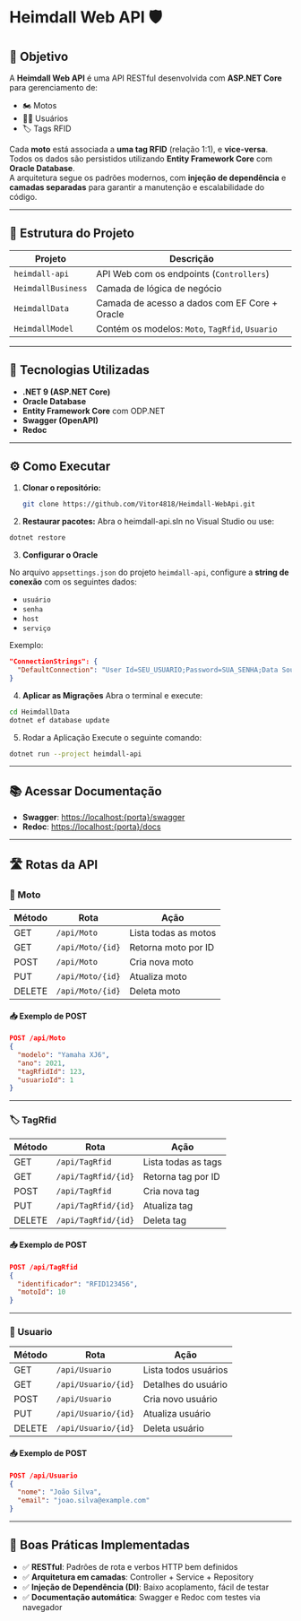 # Heimdall Web API 🛡️

## 🎯 Objetivo

A **Heimdall Web API** é uma API RESTful desenvolvida com **ASP.NET Core** para gerenciamento de:

- 🏍️ Motos  
- 🧑‍💼 Usuários  
- 🏷️ Tags RFID  

Cada **moto** está associada a **uma tag RFID** (relação 1:1), e **vice-versa**. Todos os dados são persistidos utilizando **Entity Framework Core** com **Oracle Database**.  
A arquitetura segue os padrões modernos, com **injeção de dependência** e **camadas separadas** para garantir a manutenção e escalabilidade do código.

---

## 📁 Estrutura do Projeto

| Projeto            | Descrição |
|--------------------|-----------|
| `heimdall-api`     | API Web com os endpoints (`Controllers`) |
| `HeimdallBusiness` | Camada de lógica de negócio |
| `HeimdallData`     | Camada de acesso a dados com EF Core + Oracle |
| `HeimdallModel`    | Contém os modelos: `Moto`, `TagRfid`, `Usuario` |

---

## 🚀 Tecnologias Utilizadas

- **.NET 9 (ASP.NET Core)**  
- **Oracle Database**  
- **Entity Framework Core** com ODP.NET  
- **Swagger (OpenAPI)**  
- **Redoc**

---

## ⚙️ Como Executar

1. **Clonar o repositório:**
   ```bash
   git clone https://github.com/Vitor4818/Heimdall-WebApi.git

2. **Restaurar pacotes:**  Abra o heimdall-api.sln no Visual Studio ou use:
```bash
dotnet restore
```
3. **Configurar o Oracle**

No arquivo `appsettings.json` do projeto `heimdall-api`, configure a **string de conexão** com os seguintes dados:

- `usuário`  
- `senha`  
- `host`  
- `serviço`

Exemplo:

```json
"ConnectionStrings": {
  "DefaultConnection": "User Id=SEU_USUARIO;Password=SUA_SENHA;Data Source=(DESCRIPTION=(ADDRESS_LIST=(ADDRESS=(PROTOCOL=TCP)(HOST=SEU_HOST)(PORT=1521)))(CONNECT_DATA=(SERVICE_NAME=SEU_SERVICO)));"
}
```
4. **Aplicar as Migrações**
   Abra o terminal e execute:

```bash
cd HeimdallData
dotnet ef database update
```

 5. Rodar a Aplicação
    Execute o seguinte comando:

```bash
dotnet run --project heimdall-api
```
---
## 📚 Acessar Documentação

- **Swagger**: [https://localhost:{porta}/swagger](https://localhost:{porta}/swagger)  
- **Redoc**: [https://localhost:{porta}/docs](https://localhost:{porta}/docs)
---

## 🛣️ Rotas da API

### 🔧 Moto

| Método | Rota            | Ação                |
|--------|------------------|---------------------|
| GET    | `/api/Moto`      | Lista todas as motos |
| GET    | `/api/Moto/{id}` | Retorna moto por ID  |
| POST   | `/api/Moto`      | Cria nova moto      |
| PUT    | `/api/Moto/{id}` | Atualiza moto       |
| DELETE | `/api/Moto/{id}` | Deleta moto         |

#### 📥 Exemplo de POST

```json
POST /api/Moto
{
  "modelo": "Yamaha XJ6",
  "ano": 2021,
  "tagRfidId": 123,
  "usuarioId": 1
}
```
---
### 🏷️ TagRfid

| Método | Rota                 | Ação              |
|--------|----------------------|-------------------|
| GET    | `/api/TagRfid`       | Lista todas as tags |
| GET    | `/api/TagRfid/{id}`  | Retorna tag por ID |
| POST   | `/api/TagRfid`       | Cria nova tag     |
| PUT    | `/api/TagRfid/{id}`  | Atualiza tag      |
| DELETE | `/api/TagRfid/{id}`  | Deleta tag        |

#### 📥 Exemplo de POST

```json
POST /api/TagRfid
{
  "identificador": "RFID123456",
  "motoId": 10
}
```
---
### 👤 Usuario

| Método | Rota                  | Ação                  |
|--------|------------------------|------------------------|
| GET    | `/api/Usuario`         | Lista todos usuários   |
| GET    | `/api/Usuario/{id}`    | Detalhes do usuário    |
| POST   | `/api/Usuario`         | Cria novo usuário      |
| PUT    | `/api/Usuario/{id}`    | Atualiza usuário       |
| DELETE | `/api/Usuario/{id}`    | Deleta usuário         |

#### 📥 Exemplo de POST

```json
POST /api/Usuario
{
  "nome": "João Silva",
  "email": "joao.silva@example.com"
}
```
---
## 🧠 Boas Práticas Implementadas

- ✅ **RESTful**: Padrões de rota e verbos HTTP bem definidos
- ✅ **Arquitetura em camadas**: Controller + Service + Repository
- ✅ **Injeção de Dependência (DI)**: Baixo acoplamento, fácil de testar
- ✅ **Documentação automática**: Swagger e Redoc com testes via navegador
